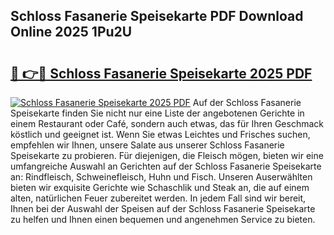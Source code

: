 ## Schloss Fasanerie Speisekarte PDF Download Online 2025 1Pu2U

# <h2><a href="http://gcat9j.nevu.top/?p=Schloss+Fasanerie+Speisekarte">🔗 👉🔴 Schloss Fasanerie Speisekarte 2025 PDF</a></h2>

[![Schloss Fasanerie Speisekarte 2025 PDF](https://i.imgur.com/dBaPXMq.png)](http://gcat9j.nevu.top/?p=Schloss+Fasanerie+Speisekarte)
Auf der Schloss Fasanerie Speisekarte finden Sie nicht nur eine Liste der angebotenen Gerichte in einem Restaurant oder Café, sondern auch etwas, das für Ihren Geschmack köstlich und geeignet ist. Wenn Sie etwas Leichtes und Frisches suchen, empfehlen wir Ihnen, unsere Salate aus unserer Schloss Fasanerie Speisekarte zu probieren. Für diejenigen, die Fleisch mögen, bieten wir eine umfangreiche Auswahl an Gerichten auf der Schloss Fasanerie Speisekarte an: Rindfleisch, Schweinefleisch, Huhn und Fisch. Unseren Auserwählten bieten wir exquisite Gerichte wie Schaschlik und Steak an, die auf einem alten, natürlichen Feuer zubereitet werden. In jedem Fall sind wir bereit, Ihnen bei der Auswahl der Speisen auf der Schloss Fasanerie Speisekarte zu helfen und Ihnen einen bequemen und angenehmen Service zu bieten.
